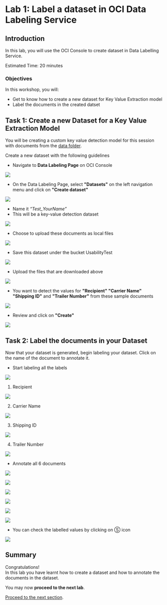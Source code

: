 # Lab 1: Label a dataset in OCI Data Labeling Service
## Introduction

In this lab, you will use the OCI Console to create dataset in Data Labelling Service.

Estimated Time: 20 minutes


### Objectives

In this workshop, you will:

* Get to know how to create a new dataset for Key Value Extraction model 
* Label the documents in the created datset

## **Task 1:** Create a new Dataset for a Key Value Extraction Model

You will be creating a custom key value detection model for this session with documents from the [data folder](./data).

Create a new dataset with the following guidelines
* Navigate to **Data Labeling Page** on OCI Console

![](./images/dataset1.png)

* On the Data Labeling Page, select **"Datasets"** on the left navigation menu and click on **"Create dataset"**

![](./images/dataset2.png)

* Name it _“Test_YourName”_
* This will be a key-value detection dataset

![](./images/dataset3.png)

* Choose to upload these documents as local files

![](./images/dataset4.png)

* Save this dataset under the bucket UsabilityTest

![](./images/dataset5.png)

* Upload the files that are downloaded above

![](./images/dataset6.png)

* You want to detect the values for **"Recipient" "Carrier Name" "Shipping ID"** and **"Trailer Number"** from these sample documents

![](./images/dataset7.png)

* Review and click on **"Create"**

![](./images/dataset8.png)

## **Task 2:** Label the documents in your Dataset

Now that your dataset is generated, begin labeling your dataset. Click on the name of the document to annotate it.

* Start labeling all the labels

![](./images/label1.png)

  1. Recipient

![](./images/label2.png)

  2. Carrier Name

![](./images/label3.png)

  3. Shipping ID

![](./images/label4.png)

  4. Trailer Number

![](./images/label5.png)

* Annotate all 6 documents

![](./images/label6.png)

![](./images/label7.png)

![](./images/label8.png)

![](./images/label9.png)

![](./images/label10.png)

![](./images/label11.png)

* You can check the labelled values by clicking on Ⓢ icon

![](./images/label12.png)

## **Summary**

Congratulations! </br>
In this lab you have learnt how to create a dataset and how to annotate the documents in the dataset.

You may now **proceed to the next lab**.

[Proceed to the next section](./lab-02-model_training.md).

